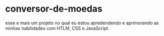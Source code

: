 # conversor-de-moedas
esse e mais um projeto no qual eu estou apredendendo e aprimorando as minhas habilidades com HTLM, CSS e JavaScript.

<a href="https://conversor-de-moedas-lime.vercel.app/" target="_blank"></a>
